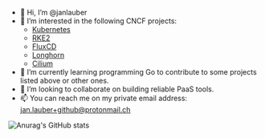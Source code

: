 - 👋 Hi, I’m @janlauber
- 👀 I’m interested in the following CNCF projects:
    - [Kubernetes](https://github.com/kubernetes/kubernetes)
    - [RKE2](https://github.com/rancher/rke2)
    - [FluxCD](https://github.com/fluxcd/flux)
    - [Longhorn](https://github.com/longhorn/longhorn)
    - [Cilium](https://github.com/cilium/cilium)
- 🌱 I’m currently learning programming Go to contribute to some projects listed above or other ones.
- 💞️ I’m looking to collaborate on building reliable PaaS tools.
- 📫 You can reach me on my private email address: jan.lauber+github@protonmail.ch

![Anurag's GitHub stats](https://github-readme-stats.vercel.app/api?username=janlauber&bg_color=30,e96443,904e95&title_color=fff&text_color=fff&count_private=true)
